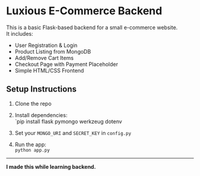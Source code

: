 # Luxious E-Commerce Backend

This is a basic Flask-based backend for a small e-commerce website.  
It includes:

- User Registration & Login
- Product Listing from MongoDB
- Add/Remove Cart Items
- Checkout Page with Payment Placeholder
- Simple HTML/CSS Frontend

## Setup Instructions

1. Clone the repo  
2. Install dependencies:  
   `pip install flask pymongo werkzeug dotenv 

3. Set your `MONGO_URI` and `SECRET_KEY` in `config.py`

4. Run the app:  
   `python app.py`

---

**I made this while learning backend.**
